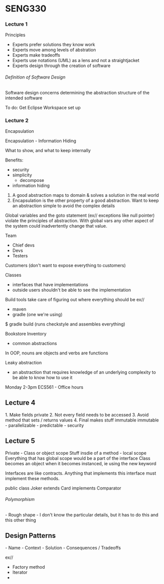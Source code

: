 <h1>SENG330</h1>

<h3>Lecture 1</h3>

Principles

- Experts prefer solutions they know work
- Experts move among levels of abstration
- Experts make tradeoffs
- Experts use notations (UML) as a lens and not a straightjacket
- Experts design through the creation of software

<h6>Definition of Software Design</h6>
Software design concerns determining the abstraction structure of the intended software

To do:
Get Eclipse Workspace set up

<h3>Lecture 2</h3>

Encapsulation

Encapsulation - Information Hiding

What to show, and what to keep internally

Benefits:

- security
- simplicity
	- decompose
- information hiding

1. A good abstraction maps to domain & solves a solution in the real world
2. Encapsulation is the other property of a good abstraction. Want to keep an abstraction simple to avoid the complex details

Global variables and the goto statement (ex// exceptions like null pointer) violate the principles of abstraction.
With global vars any other aspect of the system could inadvertently change that value.



Team
<ul>
<li>Chief devs</li>
<li>Devs</li>
<li>Testers</li>
</ul>

Customers (don't want to expose everything to customers)

Classes

- interfaces that have implementations
- outside users shouldn't be able to see the implementation

Build tools take care of figuring out where everything should be
ex//
- maven
- gradle (one we're using)

$ gradle build
(runs checkstyle and assembles everything)

Bookstore Inventory
- common abstractions

In OOP, nouns are objects and verbs are functions

Leaky abstraction
- an abstraction that requires knowledge of an underlying complexity to be able to know how to use it

Monday 2-3pm ECS561 - Office hours

<h2>Lecture 4</h2>
1. Make fields private
2. Not every field needs to be accessed
3. Avoid method that sets / returns values
4. Final makes stuff immutable
immutable 
	- parallelizable
	- predictable
	- security

<h2>Lecture 5</h2>
Private - Class or object scope 
Stuff insdie of a method - local scope
Everything that has global scope would be a part of the interface
Class becomes an object when it becomes instanced, ie using the new keyword

Interfaces are like contracts. 
Anything that implements this interface must implement these methods.

public class Joker extends Card implements Comparator

<h6>Polymorphism</h6>
- Rough shape
- I don't know the particular details, but it has to do this and this other thing

<h2>Design Patterns</h2>
- Name 
- Context
- Solution
- Consequences / Tradeoffs

ex//
- Factory method
- Iterator
- 